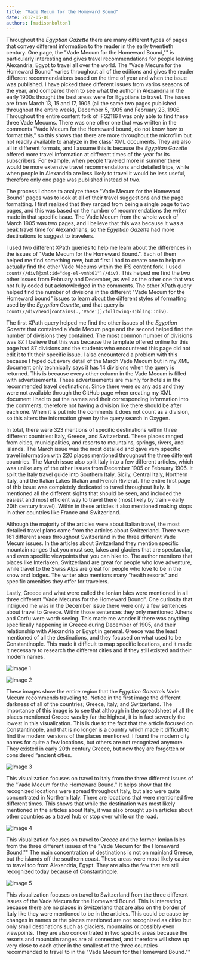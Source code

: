 ```yaml
---
title: "Vade Mecum for the Homeward Bound"
date: 2017-05-01
authors: [madisonbolton]
---
```

Throughout the *Egyptian Gazette* there are many different types of pages that convey different information to the reader in the early twentieth century. One page, the "Vade Mecum for the Homeward Bound,"" is particularly interesting and gives travel recommendations for people leaving Alexandria, Egypt to travel all over the world. The "Vade Mecum for the Homeward Bound" varies throughout all of the editions and gives the reader different recommendations based on the time of year and when the issue was published. I have picked three different issues from varios seasons of the year, and compared them to see what the author in Alexandria in the early 1900s thought the best areas were for Egyptians to travel. The issues are from March 13, 15 and 17, 1905 (all the same two pages published throughout the entire week), December 5, 1905 and February 23, 1906. Throughout the entire content fork of IFS2116 I was only able to find these three Vade Mecums. There was one other one that was written in the comments "Vade Mecum for the Homeward bound, do not know how to format this," so this shows that there are more throughout the microfilm but not readily available to analyze in the class' XML documents. They are also all in different formats, and I assume this is because the *Egyptian Gazette* offered more travel information at different times of the year for its subscribers. For example, when people traveled more in summer there would be more extensive travel recommendations and detailed trips, while when people in Alexandria are less likely to travel it would be less useful, therefore only one page was published instead of two.

The process I chose to analyze these "Vade Mecum for the Homeward Bound" pages was to look at all of their travel suggestions and the page formatting. I first realized that they ranged from being a single page to two pages, and this was based on the number of recommendations the writer made in that specific issue. The Vade Mecum from the whole week of March 1905 was two pages, and I believe that this was because it was a peak travel time for Alexandrians, so the *Egyptian Gazette* had more destinations to suggest to travelers.

I used two different XPath queries to help me learn about the differences in the issues of "Vade Mecum for the Homeward Bound.". Each of them helped me find something new, but at first I had to create one to help me actually find the other Vade Mecums within the IFS content fork. I used `count(//div[@xml:id="deg-el-vmhb01"]//div)`. This helped me find the two other issues from February and December, as well as the other one that was not fully coded but acknowledged in the comments. The other XPath query helped find the number of divisions in the different "Vade Mecum for the Homeward bound" issues to learn about the different styles of formatting used by the *Egyptian Gazette*, and that query is `count(//div/head[contains(.,'Vade')]/following-sibling::div)`.

The first XPath query helped me find the other issues of the *Egyptian Gazette* that contained a Vade Mecum page and the second helped find the number of divisions they contained. The most common number of divisions was 87. I believe that this was because the template offered online for this page had 87 divisions and the students who encountered this page did not edit it to fit their specific issue. I also encountered a problem with this because I typed out every detail of the March Vade Mecum but in my XML document only technically says it has 14 divisions when the query is returned. This is because every other column in the Vade Mecum is filled with advertisements. These advertisements are mainly for hotels in the recommended travel destinations. Since there were so any ads and they were not available through the GitHub page when creating my XML document I had to put the names and their corresponding information into the comments, therefore not having a division like there should be after each one. When it is put into the comments it does not count as a division, so this alters the information given by the query search in Oxygen.

In total, there were 323 mentions of specific destinations within three different countries: Italy, Greece, and Switzerland. These places ranged from cities, municipalities, and resorts to mountains, springs, rivers, and islands. The March issue was the most detailed and gave very specific travel information with 220 places mentioned throughout the three different countries. The March issue also split Italy into a few different articles, which was unlike any of the other issues from December 1905 or February 1906. It split the Italy travel guide into Southern Italy, Sicily, Central Italy, Northern Italy, and the Italian Lakes (Italian and French Riviera). The entire first page of this issue was completely dedicated to travel throughout Italy. It mentioned all the different sights that should be seen, and included the easiest and most efficient way to travel there (most likely by train – early 20th century travel). Within in these articles it also mentioned making stops in other countries like France and Switzerland.

Although the majority of the articles were about Italian travel, the most detailed travel plans came from the articles about Switzerland. There were 161 different areas throughout Switzerland in the three different Vade Mecum issues. In the articles about Switzerland they mention specific mountain ranges that you must see, lakes and glaciers that are spectacular, and even specific viewpoints that you can hike to. The author mentions that places like Interlaken, Switzerland are great for people who love adventure, while travel to the Swiss Alps are great for people who love to be in the snow and lodges. The writer also mentions many “health resorts” and specific amenities they offer for travelers.

Lastly, Greece and what were called the Ionian Isles were mentioned in all three different "Vade Mecums for the Homeward Bound". One curiosity that intrigued me was in the December issue there were only a few sentences about travel to Greece. Within those sentences they only mentioned Athens and Corfu were worth seeing. This made me wonder if there was anything specifically happening in Greece during December of 1905, and their relationship with Alexandria or Egypt in general. Greece was the least mentioned of all the destinations, and they focused on what used to be Constantinople. This made it difficult to map specific locations, and it made it necessary to research the different cities and if they still existed and their modern names.

![Image 1](VadeMecumMentions.jpg)

![Image 2](VadeMecumTotalRegion.jpg)

These images show the entire region that the *Egyptian Gazette*’s Vade Mecum recommends traveling to. Notice in the first image the different darkness of all of the countries; Greece, Italy, and Switzerland. The importance of this image is to see that although in the spreadsheet of all the places mentioned Greece was by far the highest, it is in fact severely the lowest in this visualization. This is due to the fact that the article focused on Constantinople, and that is no longer is a country which made it difficult to find the modern versions of the places mentioned. I found the modern city names for quite a few locations, but others are not recognized anymore. They existed in early 20th century Greece, but now they are forgotten or considered “ancient cities.

![Image 3](VadeMecumItaly.jpg)

This visualization focuses on travel to Italy from the three different issues of the "Vade Mecum for the Homeward Bound." It helps show that the recognized locations were spread throughout Italy, but also were quite concentrated in Northern Italy. There are locations that were mentioned five different times. This shows that while the destination was most likely mentioned in the articles about Italy, it was also brought up in articles about other countries as a travel hub or stop over while on the road.

![Image 4](VadeMecumGreece.jpg)

This visualization focuses on travel to Greece and the former Ionian Isles from the three different issues of the "Vade Mecum for the Homeward Bound."" The main concentration of destinations is not on mainland Greece, but the islands off the southern coast. These areas were most likely easier to travel too from Alexandria, Egypt. They are also the few that are still recognized today because of Constantinople.

![Image 5](VadeMecumSwitzerland.jpg)

This visualization focuses on travel to Switzerland from the three different issues of the Vade Mecum for the Homeward Bound. This is interesting because there are no places in Switzerland that are also on the border of Italy like they were mentioned to be in the articles. This could be cause by changes in names or the places mentioned are not recognized as cities but only small destinations such as glaciers, mountains or possibly even viewpoints. They are also concentrated in two specific areas because the resorts and mountain ranges are all connected, and therefore will show up very close to each other in the smallest of the three countries recommended to travel to in the "Vade Mecum for the Homeward Bound.""
